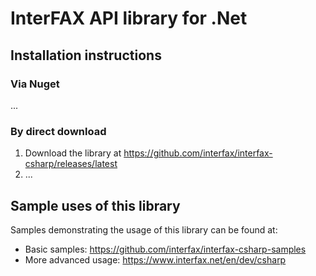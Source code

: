 # InterFAX API library for .Net

## Installation instructions

### Via Nuget

...

### By direct download

1. Download the library at https://github.com/interfax/interfax-csharp/releases/latest
2. ...

## Sample uses of this library

Samples demonstrating the usage of this library can be found at:

* Basic samples: https://github.com/interfax/interfax-csharp-samples
* More advanced usage: https://www.interfax.net/en/dev/csharp
